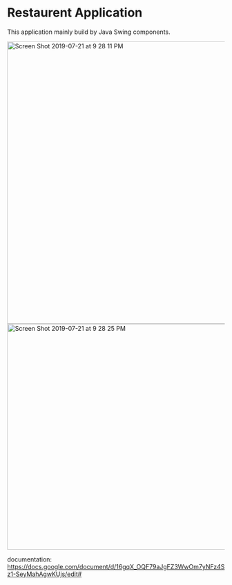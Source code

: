 # Restaurent Application
  This application mainly build by Java Swing components.
  
  <img width="654" alt="Screen Shot 2019-07-21 at 9 28 11 PM" src="https://user-images.githubusercontent.com/42249214/61606305-82710a80-abfe-11e9-98c0-9196bdbd22ba.png">
  
<img width="523" alt="Screen Shot 2019-07-21 at 9 28 25 PM" src="https://user-images.githubusercontent.com/42249214/61606304-82710a80-abfe-11e9-8f38-8fb5bb8dac0b.png">

documentation: https://docs.google.com/document/d/16gqX_OQF79aJgFZ3WwOm7yNFz4Sz1-SeyMahAgwKUjs/edit#
